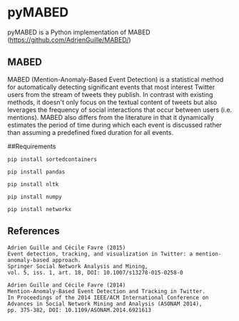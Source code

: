 # pyMABED


pyMABED is a Python implementation of MABED (https://github.com/AdrienGuille/MABED/)


## MABED

MABED (Mention-Anomaly-Based Event Detection) is a statistical method for automatically detecting significant events that most interest Twitter users from the stream of tweets they publish. In contrast with existing methods, it doesn't only focus on the textual content of tweets but also leverages the frequency of social interactions that occur between users (i.e. mentions). MABED also differs from the literature in that it dynamically estimates the period of time during which each event is discussed rather than assuming a predefined fixed duration for all events.

##Requirements 

	pip install sortedcontainers

	pip install pandas

	pip install nltk

	pip install numpy
	
	pip install networkx

## References

	Adrien Guille and Cécile Favre (2015) 
	Event detection, tracking, and visualization in Twitter: a mention-anomaly-based approach.
	Springer Social Network Analysis and Mining,
	vol. 5, iss. 1, art. 18, DOI: 10.1007/s13278-015-0258-0

	Adrien Guille and Cécile Favre (2014) 
	Mention-Anomaly-Based Event Detection and Tracking in Twitter.
	In Proceedings of the 2014 IEEE/ACM International Conference on
	Advances in Social Network Mining and Analysis (ASONAM 2014),
	pp. 375-382, DOI: 10.1109/ASONAM.2014.6921613
